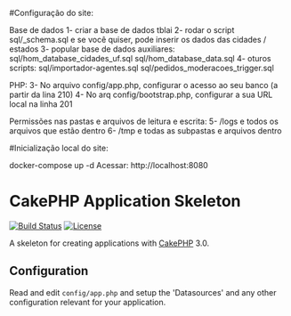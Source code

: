 #Configuração do site:

Base de dados
1- criar a base de dados tblai
2- rodar o script sql/_schema.sql e se você quiser, pode inserir os dados das cidades / estados
3- popular base de dados auxiliares:
sql/hom_database_cidades_uf.sql
sql/hom_database_data.sql
4- oturos scripts:
sql/importador-agentes.sql
sql/pedidos_moderacoes_trigger.sql


PHP:
3- No arquivo config/app.php, configurar o acesso ao seu banco (a partir da lina 210)
4- No arq config/bootstrap.php, configurar a sua URL local na linha 201

Permissões nas pastas e arquivos de leitura e escrita:
5- /logs e todos os arquivos que estão dentro
6- /tmp e todas as subpastas e arquivos dentro

#Inicialização local do site:

docker-compose up -d
Acessar: http://localhost:8080

# CakePHP Application Skeleton

[![Build Status](https://api.travis-ci.org/cakephp/app.png)](https://travis-ci.org/cakephp/app)
[![License](https://poser.pugx.org/cakephp/app/license.svg)](https://packagist.org/packages/cakephp/app)

A skeleton for creating applications with [CakePHP](http://cakephp.org) 3.0.

## Configuration

Read and edit `config/app.php` and setup the 'Datasources' and any other
configuration relevant for your application.
